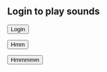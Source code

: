 
## Login to play sounds

<audio id="player" src="http://www.pacdv.com/sounds/people_sound_effects/applause-1.wav"></audio>

<button type="button1" onclick="document.getElementById('player').play()">Login</button>


<audio id="player1" src="http://www.pacdv.com/sounds/people_sound_effects/hmm.wav"></audio>

<button type="button2" onclick="document.getElementById('player1').play()">Hmm</button>


<audio id="player2" src="http://www.pacdv.com/sounds/people_sound_effects/hmmmm.wav"></audio>

<button type="button3" onclick="document.getElementById('player2').play()">Hmmmmm</button>
 
 <style type="text/css">
#button1 {
  background-color: #bbb;
  padding: .5em;
  -moz-border-radius: 5px;
  -webkit-border-radius: 5px;
  border-radius: 6px;
  color: #fff;
  font-family: 'Oswald';
  font-size: 20px;
  text-decoration: none;
  border: none;
}

#button1:hover {
  border: none;
  background: orange;
  box-shadow: 0px 0px 1px #777;
}
</style>
